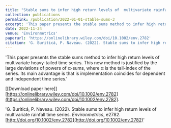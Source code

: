 ```yaml
---
title: "Stable sums to infer high return levels of  multivariate rainfall time series"
collection: publications
permalink: /publication/2022-01-01-stable-sums-3
excerpt: 'This paper presents the stable sums method to infer high return levels of multivariate heavy-tailed time series. This new method is justified by the large deviations of powers of α-sums, where α is the tail-index of the series. Its main advantage is that is implementation coincides for dependent and independent time series.'
date: 2022-11-24
venue: 'Environmetrics'
paperurl: 'https://onlinelibrary.wiley.com/doi/10.1002/env.2782'
citation: 'G. Buriticá, P. Naveau. (2022). Stable sums to infer high return levels of  multivariate rainfall time series, Environmetrics, e2782. [http://doi.org/10.1002/env.2782](http://doi.org/10.1002/env.2782)'
---
```

'This paper presents the stable sums method to infer high return levels of multivariate heavy-tailed time series. This new method is justified by the large deviations of powers of α-sums, where α is the tail-index of the series. Its main advantage is that is implementation coincides for dependent and independent time series.'

[[Download paper here]][https://onlinelibrary.wiley.com/doi/10.1002/env.2782](https://onlinelibrary.wiley.com/doi/10.1002/env.2782).

'G. Buriticá, P. Naveau. (2022). Stable sums to infer high return levels of  multivariate rainfall time series. *Environmetrics*, e2782. [http://doi.org/10.1002/env.2782](http://doi.org/10.1002/env.2782)'
